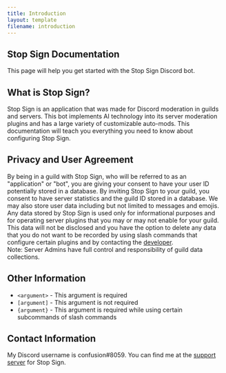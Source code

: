 ```yaml
---
title: Introduction
layout: template
filename: introduction
---
```


## Stop Sign Documentation

This page will help you get started with the Stop Sign Discord bot.

## What is Stop Sign?

Stop Sign is an application that was made for Discord moderation in guilds and servers. This bot implements AI technology into its server moderation plugins and has a large variety of customizable auto-mods. This documentation will teach you everything you need to know about configuring Stop Sign. 

## Privacy and User Agreement 

By being in a guild with Stop Sign, who will be referred to as an "application" or "bot", you are giving your consent to have your user ID potentially stored in a database. By inviting Stop Sign to your guild, you consent to have server statistics and the guild ID stored in a database. We may also store user data including but not limited to messages and emojis. <br>
Any data stored by Stop Sign is used only for informational purposes and for operating server plugins that you may or may not enable for your guild. This data will not be disclosed and you have the option to delete any data that you do not want to be recorded by using slash commands that configure certain plugins and by contacting the [developer](#contact-information). <br>
Note: Server Admins have full control and responsibility of guild data collections.

## Other Information

- ``<argument>`` - This argument is required
- ``[argument]`` - This argument is not required
- ``{argument}`` - This argument is required while using certain subcommands of slash commands

## Contact Information

My Discord username is confusion#8059.
You can find me at the [support server](https://discord.gg/e4fxq8vcfm) for Stop Sign.
